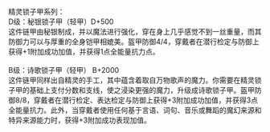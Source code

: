 <title>精灵锁子甲系列</title>
<meta name="GENERATOR" content="WinCHM">
<meta http-equiv="Content-Type" content="text/html; charset=gb2312">
<br>精灵锁子甲系列：
<br>D级：秘银锁子甲（轻甲）D+500
<br>这件链甲由秘银制成，并以魔法进行强化，穿在身上几乎感觉不到一丝重量，而其防御力可以与厚重的全身铠甲相媲美。盔甲防御4/4，穿戴者在潜行检定与防御上获得+1附加成功加值，并获得1点全能量抗力点。
<br>
<br>B级：诗歌锁子甲（轻甲） B+2000
<br>这件链甲同样出自精灵的手工，其中蕴含着取自万物歌声的魔力。你需要在精灵锁子甲的基础上支付分数和支线，使之浸染更强的魔力，升级成诗歌锁子甲。盔甲防御8/8，穿戴者在潜行检定、表达检定与防御上获得+3附加成功加值，并获得3点全能量抗力。此外，当穿戴者使用任何基于言语、词句、音乐或舞蹈的魔幻来源和特异来源能力时，获得+3附加成功表现加值。